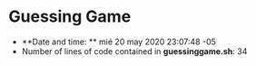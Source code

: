 # Guessing Game
- **Date and time: **
mié 20 may 2020 23:07:48 -05
- Number of lines of code contained in **guessinggame.sh**:
34

